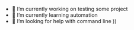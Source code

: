 - 🔭 I’m currently working on testing some project
- 🌱 I’m currently learning automation
- 🤔 I’m looking for help with command line ))
